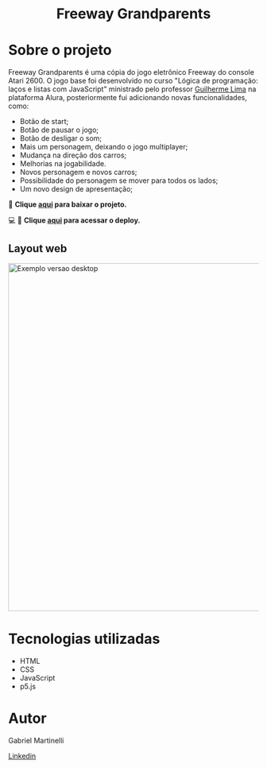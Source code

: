 <h1 align="center">Freeway Grandparents</h1>

# Sobre o projeto
Freeway Grandparents é uma cópia do jogo eletrônico Freeway do console Atari 2600. O jogo base foi desenvolvido no curso "Lógica de programação: laços e listas com JavaScript" ministrado pelo professor <a href="https://www.linkedin.com/in/guilherme-lima-developer/">Guilherme Lima</a> na plataforma Alura, posteriormente fui adicionando novas funcionalidades, como:

* Botão de start;
* Botão de pausar o jogo;
* Botão de desligar o som;
* Mais um personagem, deixando o jogo multiplayer;
* Mudança na direção dos carros;
* Melhorias na jogabilidade.
* Novos personagem e novos carros;
* Possibilidade do personagem se mover para todos os lados;
* Um novo design de apresentação;

🔽 **Clique <a href="https://github.com/GabrielMartinelli/freeway_copy/archive/refs/heads/master.zip" target="_blank">aqui</a> para baixar o projeto.**

💻 📱 **Clique <a href="https://freeway-copy.vercel.app/" target="_blank">aqui</a> para acessar o deploy.**


## Layout web

<p>
  <img src="https://github.com/GabrielMartinelli/freeway_copy/blob/master/imagens/layoutWeb.JPG" width="700"  alt="Exemplo versao desktop">
</p>


# Tecnologias utilizadas

- HTML
- CSS
- JavaScript
- p5.js

# Autor

Gabriel Martinelli

<a href="https://www.linkedin.com/in/gabriel-martinelli" target="_blank"> Linkedin </a>

